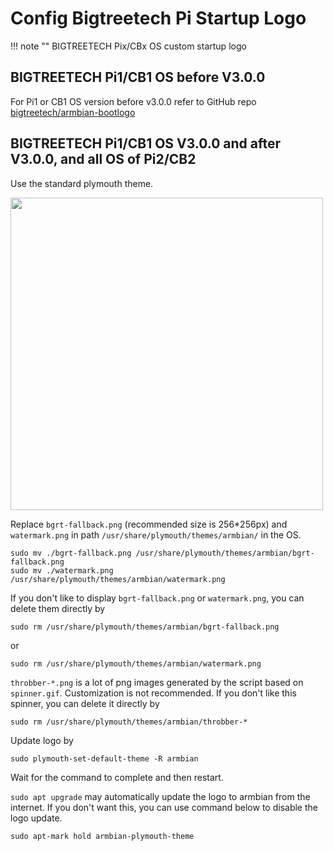 # Config Bigtreetech Pi Startup Logo

!!! note ""
    BIGTREETECH Pix/CBx OS custom startup logo

## BIGTREETECH Pi1/CB1 OS before V3.0.0

For Pi1 or CB1 OS version before v3.0.0 refer to GitHub repo [bigtreetech/armbian-bootlogo](https://github.com/bigtreetech/armbian-bootlogo)

## BIGTREETECH Pi1/CB1 OS V3.0.0 and after V3.0.0, and all OS of Pi2/CB2

Use the standard plymouth theme.

<img src=img/custom_logo.png width="500"/>

Replace `bgrt-fallback.png` (recommended size is 256*256px) and `watermark.png` in path `/usr/share/plymouth/themes/armbian/` in the OS.

``` shell
sudo mv ./bgrt-fallback.png /usr/share/plymouth/themes/armbian/bgrt-fallback.png
sudo mv ./watermark.png /usr/share/plymouth/themes/armbian/watermark.png
```

If you don't like to display `bgrt-fallback.png` or `watermark.png`, you can delete them directly by

``` shell
sudo rm /usr/share/plymouth/themes/armbian/bgrt-fallback.png
```
or

``` shell
sudo rm /usr/share/plymouth/themes/armbian/watermark.png
```

`throbber-*.png` is a lot of png images generated by the script based on `spinner.gif`. Customization is not recommended. If you don't like this spinner, you can delete it directly by

``` shell
sudo rm /usr/share/plymouth/themes/armbian/throbber-*
```

Update logo by

``` shell
sudo plymouth-set-default-theme -R armbian
```

Wait for the command to complete and then restart.

`sudo apt upgrade` may automatically update the logo to armbian from the internet. If you don't want this, you can use command below to disable the logo update.

``` shell
sudo apt-mark hold armbian-plymouth-theme
```
